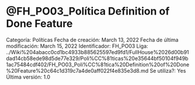 # @FH_PO03_Política Definition of Done Feature

Categoría: Políticas
Fecha de creación: March 13, 2022
Fecha de última modificación: March 15, 2022
Identificador: FH_PO03
Liga: ../Wiki%204abacc0cd1bc4933b885625597ed9fd1/FullHouse%2026d00b91dad14cb58ede98d5de77e329/Poli%CC%81ticas%20e35644bf50104f949b1ac75484cdf402/FH_PO03_Poli%CC%81tica%20Definition%20of%20Done%20Feature%20c64c1d319c7a4de0aff022f4e835e3d8.md 
Se utiliza?: Yes
Última versión: 1.0